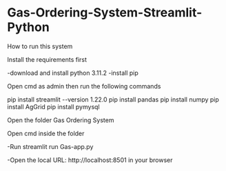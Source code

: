 # Gas-Ordering-System-Streamlit-Python
How to run this system

Install the requirements first

-download and install python 3.11.2 -install pip

Open cmd as admin then run the following commands

pip install streamlit --version 1.22.0
pip install pandas
pip install numpy
pip install AgGrid
pip install pymysql

Open the folder Gas Ordering System

Open cmd inside the folder

-Run streamlit run Gas-app.py

-Open the local URL: http://localhost:8501 in your browser
